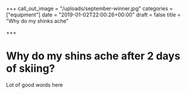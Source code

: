 +++
call_out_image = "/uploads/september-winner.jpg"
categories = ["equipment"]
date = "2019-01-02T22:00:26+00:00"
draft = false
title = "Why do my shinks ache"

+++
# Why do my shins ache after 2 days of skiing?

Lot of good words here
